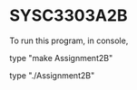 SYSC3303A2B
========

To run this program, in console, 

type "make Assignment2B"

type "./Assignment2B"
